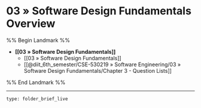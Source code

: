 # 03 » Software Design Fundamentals Overview
%% Begin Landmark %%
- **[[03 » Software Design Fundamentals]]**
	- [[03 » Software Design Fundamentals]]
	- [[@diit_6th_semester/CSE-530219 » Software Engineering/03 » Software Design Fundamentals/Chapter 3 - Question Lists]]

%% End Landmark %%

---
 
```ccard
type: folder_brief_live
```
 

